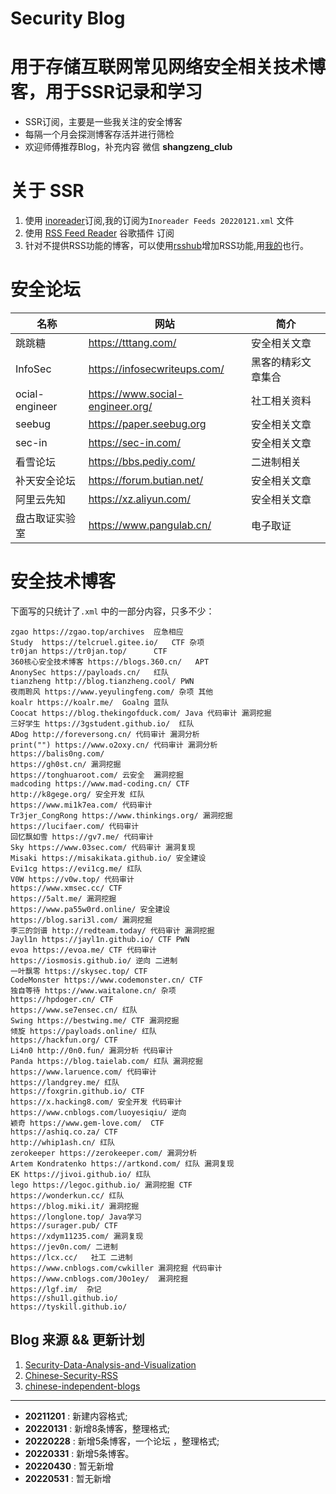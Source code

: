 
# Security Blog
# 用于存储互联网常见网络安全相关技术博客，用于SSR记录和学习

* SSR订阅，主要是一些我关注的安全博客
* 每隔一个月会探测博客存活并进行筛检
* 欢迎师傅推荐Blog，补充内容 微信 **shangzeng_club**


# 关于 SSR 

1. 使用 [inoreader](https://www.inoreader.com/)订阅,我的订阅为`Inoreader Feeds 20220121.xml` 文件
2. 使用 [RSS Feed Reader](https://chrome.google.com/webstore/category/extensions?hl=zh-CN) 谷歌插件 订阅
3. 针对不提供RSS功能的博客，可以使用[rsshub](https://docs.rsshub.app/)增加RSS功能,用[我的](http://shangzeng.club:1200/)也行。


# 安全论坛



| 名称 | 网站 | 简介 |
| ------ | ------ | ------ |
| 跳跳糖 | https://tttang.com/   | 安全相关文章 |
| InfoSec | https://infosecwriteups.com/   | 黑客的精彩文章集合 |
| ocial-engineer | https://www.social-engineer.org/     | 社工相关资料 |
| seebug | https://paper.seebug.org   | 安全相关文章 |
| sec-in | https://sec-in.com/  | 安全相关文章 |
| 看雪论坛 | https://bbs.pediy.com/  | 二进制相关 |
| 补天安全论坛 | https://forum.butian.net/  | 安全相关文章 |
| 阿里云先知 | https://xz.aliyun.com/  | 安全相关文章 |
| 盘古取证实验室 |https://www.pangulab.cn/ | 电子取证 |



# 安全技术博客

下面写的只统计了`.xml` 中的一部分内容，只多不少：

```
zgao https://zgao.top/archives  应急相应
Study  https://telcruel.gitee.io/   CTF 杂项
tr0jan https://tr0jan.top/      CTF  
360核心安全技术博客 https://blogs.360.cn/   APT 
AnonySec https://payloads.cn/   红队
tianzheng http://blog.tianzheng.cool/ PWN
夜雨聆风 https://www.yeyulingfeng.com/ 杂项 其他
koalr https://koalr.me/  Goalng 蓝队
Coocat https://blog.thekingofduck.com/ Java 代码审计 漏洞挖掘
三好学生 https://3gstudent.github.io/  红队 
ADog http://foreversong.cn/ 代码审计 漏洞分析
print("") https://www.o2oxy.cn/ 代码审计 漏洞分析
https://balis0ng.com/
https://gh0st.cn/ 漏洞挖掘 
https://tonghuaroot.com/ 云安全  漏洞挖掘
madcoding https://www.mad-coding.cn/ CTF 
http://k8gege.org/ 安全开发 红队
https://www.mi1k7ea.com/ 代码审计 
Tr3jer_CongRong https://www.thinkings.org/ 漏洞挖掘
https://lucifaer.com/ 代码审计
回忆飘如雪 https://gv7.me/ 代码审计
Sky https://www.03sec.com/ 代码审计 漏洞复现
Misaki https://misakikata.github.io/ 安全建设
Evi1cg https://evi1cg.me/ 红队
V0W https://v0w.top/ 代码审计
https://www.xmsec.cc/ CTF
https://5alt.me/ 漏洞挖掘
https://www.pa55w0rd.online/ 安全建设
https://blog.sari3l.com/ 漏洞挖掘
李三的剑谱 http://redteam.today/ 代码审计 漏洞挖掘
Jayl1n https://jayl1n.github.io/ CTF PWN
evoa https://evoa.me/ CTF 代码审计
https://iosmosis.github.io/ 逆向 二进制
一叶飘零 https://skysec.top/ CTF 
CodeMonster https://www.codemonster.cn/ CTF
独自等待 https://www.waitalone.cn/ 杂项
https://hpdoger.cn/ CTF 
https://www.se7ensec.cn/ 红队
Swing https://bestwing.me/ CTF 漏洞挖掘
倾旋 https://payloads.online/ 红队
https://hackfun.org/ CTF
Li4n0 http://0n0.fun/ 漏洞分析 代码审计
Panda https://blog.taielab.com/ 红队 漏洞挖掘
https://www.laruence.com/ 代码审计
https://landgrey.me/ 红队
https://foxgrin.github.io/ CTF
https://x.hacking8.com/ 安全开发 代码审计
https://www.cnblogs.com/luoyesiqiu/ 逆向 
颖奇 https://www.gem-love.com/  CTF
https://ashiq.co.za/ CTF
http://whip1ash.cn/ 红队
zerokeeper https://zerokeeper.com/ 漏洞分析
Artem Kondratenko https://artkond.com/ 红队 漏洞复现
EK https://jivoi.github.io/ 红队
lego https://legoc.github.io/ 漏洞挖掘 CTF
https://wonderkun.cc/ 红队
https://blog.miki.it/ 漏洞挖掘
https://longlone.top/ Java学习
https://surager.pub/ CTF
https://xdym11235.com/ 漏洞复现
https://jev0n.com/ 二进制 
https://lcx.cc/   社工 二进制
https://www.cnblogs.com/cwkiller 漏洞挖掘 代码审计
https://www.cnblogs.com/J0o1ey/  漏洞挖掘
https://lgf.im/  杂记
https://shu1l.github.io/
https://tyskill.github.io/
```

## Blog 来源 && 更新计划

1. [Security-Data-Analysis-and-Visualization](https://github.com/404notf0und/Security-Data-Analysis-and-Visualization)
2. [Chinese-Security-RSS](https://github.com/zhengjim/Chinese-Security-RSS)
3. [chinese-independent-blogs](https://github.com/timqian/chinese-independent-blogs)

------

* **20211201** :  新建内容格式;
* **20220131** :  新增8条博客，整理格式;
* **20220228** :  新增5条博客，一个论坛 ，整理格式;
* **20220331** :  新增5条博客。
* **20220430** :  暂无新增
* **20220531** :  暂无新增









